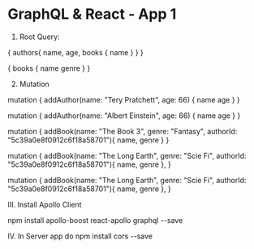 # GraphQL & React - App 1

1. Root Query:

{
	authors{
    name,
    age,
    books {
      name
    }
  }
}


{
  books {
    name
    genre
  }
}

2. Mutation

mutation {
  addAuthor(name: "Tery Pratchett", age: 66) {
    name
    age
  }
}

mutation {
  addAuthor(name: "Albert Einstein", age: 66) {
    name
    age
  }
}


mutation {
  addBook(name: "The Book 3", genre: "Fantasy", authorId: "5c39a0e8f0912c6f18a58701"){
    name,
    genre
  }
}

mutation {
  addBook(name: "The Long Earth", genre: "Scie Fi", authorId: "5c39a0e8f0912c6f18a58701"){
    name,
    genre
  },
}

mutation {
  addBook(name: "The Long Earth", genre: "Scie Fi", authorId: "5c39a0e8f0912c6f18a58701"){
    name,
    genre
  },
}



III. Install Apollo Client

 npm install apollo-boost react-apollo graphql --save

 IV. In Server app do
  npm install cors --save
